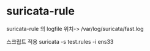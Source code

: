 # suricata-rule

suricata-rule 의 logfile 위치-> /var/log/suricata/fast.log

스크립트 적용
suricata -s test.rules -i ens33

